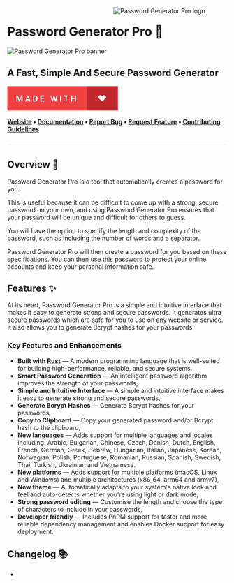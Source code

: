 <!-- markdownlint-disable MD033 MD041 -->

<img src="https://kura.pro/password-generator-pro/images/logos/password-generator-pro.svg" alt="Password Generator Pro logo" width="261" align="right" />

<!-- markdownlint-enable MD033 MD041 -->

# Password Generator Pro 🔐

![Password Generator Pro banner][banner]

## A Fast, Simple And Secure Password Generator

![Made with Love][5]

**[Website][0]
• [Documentation][0]
• [Report Bug][3]
• [Request Feature][3]
• [Contributing Guidelines][4]**

![divider][divider]

## Overview 📖

Password Generator Pro is a tool that automatically creates a password for you.

This is useful because it can be difficult to come up with a strong, secure password on your own, and using Password Generator Pro ensures that your password will be unique and difficult for others to guess.

You will have the option to specify the length and complexity of the password, such as including the number of words and a separator.

Password Generator Pro will then create a password for you based on these specifications. You can then use this password to protect your online accounts and keep your personal information safe.

## Features ✨

At its heart, Password Generator Pro is a simple and intuitive interface that makes it easy to generate strong and secure passwords. It generates ultra secure passwords which are safe for you to use on any website or service. It also allows you to generate Bcrypt hashes for your passwords.

### Key Features and Enhancements

- **Built with [Rust][9]** — A modern programming language that is well-suited for building high-performance, reliable, and secure systems.
- **Smart Password Generation** — An intelligent password algorithm improves the strength of your passwords,
- **Simple and Intuitive Interface** — A simple and intuitive interface makes it easy to generate strong and secure passwords,
- **Generate Bcrypt Hashes** — Generate Bcrypt hashes for your passwords,
- **Copy to Clipboard** — Copy your generated password and/or Bcrypt hash to the clipboard,
- **New languages** — Adds support for multiple languages and locales including: Arabic, Bulgarian, Chinese, Czech, Danish, Dutch, English, French, German, Greek, Hebrew, Hungarian, Italian, Japanese, Korean, Norwegian, Polish, Portuguese, Romanian, Russian, Spanish, Swedish, Thai, Turkish, Ukrainian and Vietnamese.
- **New platforms** — Adds support for multiple platforms (macOS, Linux and Windows) and multiple architectures (x86_64, arm64 and armv7),
- **New theme** — Automatically adapts to your system's native look and feel and auto-detects whether you're using light or dark mode,
- **Strong password editing** — Customise the length and choose the type of characters to include in your passwords,
- **Developer friendly** — Includes PnPM support for faster and more reliable dependency management and enables Docker support for easy deployment.

## Changelog 📚

-

[0]: https://password-generator.pro
[3]: https://github.com/sebastienrousseau/password-generator-pro/issues
[4]: https://raw.githubusercontent.com/sebastienrousseau/password-generator-pro/main/.github/CONTRIBUTING.md
[5]: https://raw.githubusercontent.com/sebastienrousseau/password-generator-pro/main/.github/badges/made-with-love.svg
[9]: https://www.rust-lang.org/
[divider]: https://raw.githubusercontent.com/sebastienrousseau/password-generator-pro/main/.github/badges/divider.svg "divider"
[banner]: https://kura.pro/password-generator-pro/images/titles/title-password-generator-pro.svg
